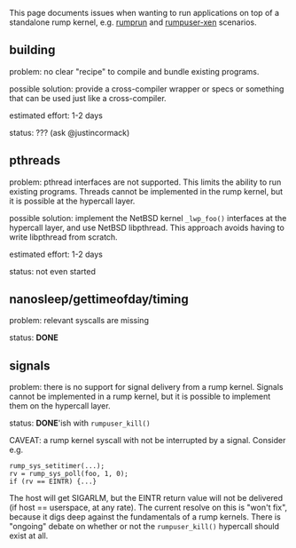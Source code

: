 This page documents issues when wanting to run applications on top of a standalone rump kernel, e.g. [rumprun](http://repo.rumpkernel.org/rumprun/) and [rumpuser-xen](https://github.com/rumpkernel/rumpuser-xen/) scenarios.

## building

problem: no clear "recipe" to compile and bundle existing programs.

possible solution: provide a cross-compiler wrapper or specs or something that can be used just like a cross-compiler.

estimated effort: 1-2 days

status: ??? (ask @justincormack)

## pthreads

problem: pthread interfaces are not supported.  This limits the ability to run existing programs.  Threads cannot be implemented in the rump kernel, but it is possible at the hypercall layer.

possible solution: implement the NetBSD kernel `_lwp_foo()` interfaces at the hypercall layer, and use NetBSD libpthread.  This approach avoids having to write libpthread from scratch.

estimated effort: 1-2 days

status: not even started

## nanosleep/gettimeofday/timing

problem: relevant syscalls are missing

status: __DONE__

## signals

problem: there is no support for signal delivery from a rump kernel.  Signals cannot be implemented in a rump kernel, but it is possible to implement them on the hypercall layer.

status: __DONE__'ish with `rumpuser_kill()`

CAVEAT: a rump kernel syscall with not be interrupted by a signal.  Consider e.g.

```
rump_sys_setitimer(...);
rv = rump_sys_poll(foo, 1, 0);
if (rv == EINTR) {...}
```

The host will get SIGARLM, but the EINTR return value will not be delivered (if host == userspace, at any rate).  The current resolve on this is "won't fix", because it digs deep against the fundamentals of a rump kernels.  There is "ongoing" debate on whether or not the `rumpuser_kill()` hypercall should exist at all.